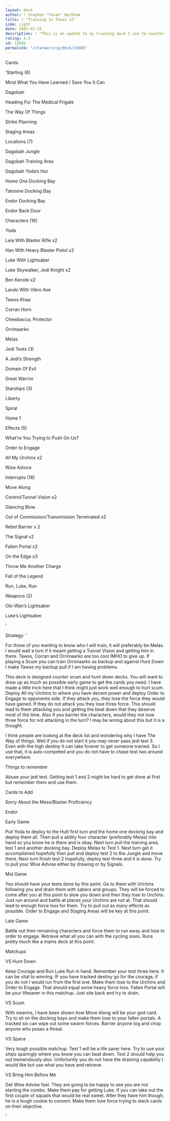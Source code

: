 ```yaml
---
layout: deck
author: ! Stephen "Texan" Beckham
title: ! "Training in Texas v2"
side: Light
date: 2001-02-15
description: ! "This is an update to my training deck I use to counter hunt down and scum.  Let me know what you think.  It is a train to three."
rating: 4.5
id: 13685
permalink: "/starwarsccg/deck/13685"
---
```

Cards: 

'Starting (6) 

Mind What You Have Learned / Save You It Can 

Dagobah 

Heading For The Medical Frigate 

The Way Of Things 

Strike Planning

Staging Areas


Locations (7) 

Dagobah Jungle 

Dagobah Training Area 

Dagobah Yoda&#8217;s Hut 

Home One Docking Bay

Tatooine Docking Bay

Endor Docking Bay 

Endor Back Door


Characters (16) 

Yoda 

Leia With Blaster Rifle x2

Han With Heavy Blaster Pistol x2

Luke With Lightsaber 

Luke Skywalker, Jedi Knight x2

Ben Kenobi x2 

Lando With Vibro Axe 

Tawss Khaa 

Corran Horn

Chewbacca, Protector

Orrimaarko 

Melas


Jedi Tests (3) 

A Jedi&#8217;s Strength 

Domain Of Evil 

Great Warrior 


Starships (3) 

Liberty

Spiral 

Home 1 


Effects (5) 

What&#8217;re You Trying to Push On Us? 

Order to Engage 

All My Urchins x2

Wise Advice 


Interrupts (18)

Move Along

Control/Tunnel Vision x2

Glancing Blow

Out of Commission/Transmission Terminated x2

Rebel Barrier x 2

The Signal x2

Fallen Portal x2

On the Edge x3 

Throw Me Another Charge 

Fall of the Legend

Run, Luke, Run


Weapons (2)

Obi-Wan&#8217;s Lightsaber

Luke&#8217;s Lightsaber

'

Strategy: '

For those of you wanting to know who I will train, it will preferably be Melas.  I would wait a turn if it meant getting a Tunnel Vision and getting him in there.  Tawss, Corran and Orrimaarko are too cool IMHO to give up.  If playing a Scum you can train Orrimaarko as backup and against Hunt Down I make Tawss my backup pull if I am having problems.


This deck is designed counter scum and hunt down decks.  You will want to draw up as much as possible early game to get the cards you need.  I have made a little trick here that I think might just work well enough to hurt scum.  Deploy All my Urchins to where you have decent power and deploy Order to Engage to opponents side.  If they attack you, they lose the force they would have gained.  If they do not attack you they lose three force.  This should lead to them attacking you and getting the beat down that they deserve most of the time.  Also if you barrier the characters, would they not lose three force for not attacking in the turn?  I may be wrong about this but it is a thought.


I think people are looking at the deck list and wondering why I have The Way of things.  Well if you do not start it you may never pass jedi test 3.  Even with the high destiny it can take forever to get someone trained.  So I use that, it is auto-competed and you do not have to chase test two around everywhere.


Things to remember

Abuse your jedi test.  Getting test 1 and 2 might be hard to get done at first but remember them and use them.


Cards to Add

Sorry About the Mess/Blaster Proficiency

Endor


Early Game

Pull Yoda to deploy to the Hutt first turn and the home one docking bay and deploy them all.  Then pull a ability four character (preferably Melas) into hand so you know he is there and is okay.  Next turn pull the training area, test 1 and another docking bay.  Deploy Melas to Test 1.  Next turn get it accomplished hopefully then pull and deploy test 2 to the Jungle and move there.  Next turn finish test 2 hopefully, deploy test three and it is done.  Try to pull your Wise Advise either by drawing or by Signals.


Mid Game

You should have your tests done by this point.  Go to them with Urchins following you and drain them with sabers and groups.  They will be forced to come after you at this point to slow you down and then they lose to Urchins.  Just run around and battle at places your Urchins are not at.  That should lead to enough force loss for them.  Try to pull out as many effects as possible.  Order to Engage and Staging Areas will be key at this point.


Late Game

Battle out their remaining characters and force them to run away and lose to order to engage.  Retrieve what all you can with the cycling sixes.  Runs pretty much like a mains deck at this point.


Matchups

VS Hunt Down

Keep Courage and Run Luke Run in hand.  Remember your test three here.  It can be vital to winning.  IF you have tracked destiny go for the courage, if you do not I would run from the first one.  Make them lose to the Urchins and Order to Engage.  That should equal some heavy force loss.  Fallen Portal will be your lifesaver in this matchup.  Just site back and try to drain.


VS Scum

With swarms, I have been shown how Move Along will be your god card.  Try to sit on the docking bays and make them lose to your fallen portals.  A tracked six can wipe out some swarm forces.  Barrier anyone big and chop anyone who poses a threat.


VS Space

Very tough possible matchup.  Test 1 will be a life saver here.  Try to use your ships sparingly where you know you can beat down.  Test 2 should help you out tremendously also.  Unfortuntly you do not have the draining capability I would like but use what you have and retrieve.


VS Bring Him Before Me

Get Wise Advise fast.  They are going to be happy to see you are not starting the combo.  Make them pay for getting Luke.  If you can take out the first couple of squads that would be real sweet.  After they have him though, he is a tough cookie to convert.  Make them lose force trying to stack cards on their objective.

'

